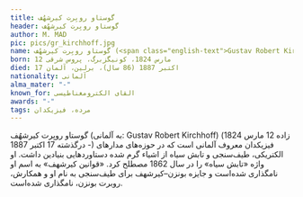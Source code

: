 ```yaml
---
title: گوستاو روبِرت کیرشهُف
header: گوستاو روبِرت کیرشهُف
author: M. MAD
pic: pics/gr_kirchhoff.jpg
name: گوستاو روبِرت کیرشهُف (<span class="english-text">Gustav Robert Kirchhoff</span>)
born: 12 مارس 1824، کونیگزبرگ، پروس شرقی
died: 17 اکتبر 1887 (86 سال)، برلین، آلمان
nationality: آلمانی
alma_mater: "-"
known_for: القای الکترومغناطیسی
awards: "-"
tags: مرده، فیزیکدان
---
```

<p>
گوستاو روبِرت کیرشهُف (به آلمانی:
<span class="english-text">Gustav Robert Kirchhoff</span>)
(زاده 12 مارس 1824 - درگذشته 17 اکتبر 1887) فیزیکدان معروف آلمانی است که در
حوزه‌های مدارهای الکتریکی، طیف‌سنجی و تابش سیاه از اشیاء گرم شده دستاوردهایی
بنیادین داشت. او واژه «تابش سیاه» را در سال 1862 مصطلح کرد. «قوانین کیرشهف» به
اسم او نامگذاری شده‌است و جایزه بونزن–کیرشهف برای طیف‌سنجی به نام او و همکارش،
روبرت بونزن، نامگذاری شده‌است.
</p>

